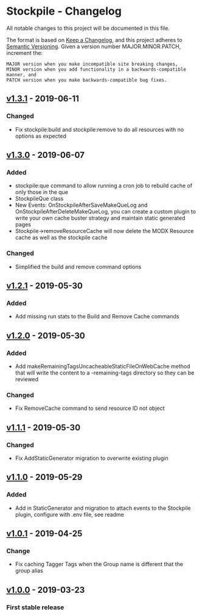 # Stockpile - Changelog
All notable changes to this project will be documented in this file.

The format is based on [Keep a Changelog](https://keepachangelog.com/en/1.0.0/),
and this project adheres to [Semantic Versioning](https://semver.org/spec/v2.0.0.html).
Given a version number MAJOR.MINOR.PATCH, increment the:

    MAJOR version when you make incompatible site breaking changes,
    MINOR version when you add functionality in a backwards-compatible manner, and
    PATCH version when you make backwards-compatible bug fixes.

## [v1.3.1](https://github.com/LippertComponents/Stockpile/compare/v1.3.0...v1.3.1) - 2019-06-11
### Changed
- Fix stockpile:build and stockpile:remove to do all resources with no options as expected

## [v1.3.0](https://github.com/LippertComponents/Stockpile/compare/v1.2.1...v1.3.0) - 2019-06-07
### Added 
- stockpile:que command to allow running a cron job to rebuild cache of only those in the que
- StockpileQue class
- New Events: OnStockpileAfterSaveMakeQueLog and OnStockpileAfterDeleteMakeQueLog, you can create a custom plugin to write 
your own cache buster strategy and maintain static generated pages
- Stockpile->removeResourceCache will now delete the MODX Resource cache as well as the stockpile cache

### Changed
- Simplified the build and remove command options

## [v1.2.1](https://github.com/LippertComponents/Stockpile/compare/v1.2.0...v1.2.1) - 2019-05-30
### Added 
- Add missing run stats to the Build and Remove Cache commands

## [v1.2.0](https://github.com/LippertComponents/Stockpile/compare/v1.1.1...v1.2.0) - 2019-05-30
### Added 
-  Add makeRemainingTagsUncacheableStaticFileOnWebCache method that will write the content to a -remaining-tags directory so they can be reviewed

### Changed
- Fix RemoveCache command to send resource ID not object

## [v1.1.1](https://github.com/LippertComponents/Stockpile/compare/v1.0.1...v1.1.0) - 2019-05-30
### Changed
- Fix AddStaticGenerator migration to overwrite existing plugin 

## [v1.1.0](https://github.com/LippertComponents/Stockpile/compare/v1.0.1...v1.1.0) - 2019-05-29
### Added
- Add in StaticGenerator and migration to attach events to the Stockpile plugin, configure with .env file, see readme

## [v1.0.1](https://github.com/LippertComponents/Stockpile/compare/v1.0.0...v1.0.1) - 2019-04-25
### Change
-  Fix caching Tagger Tags when the Group name is different that the group alias

## [v1.0.0](https://github.com/LippertComponents/Stockpile/releases/tag/v1.0.0) - 2019-03-23
### First stable release
